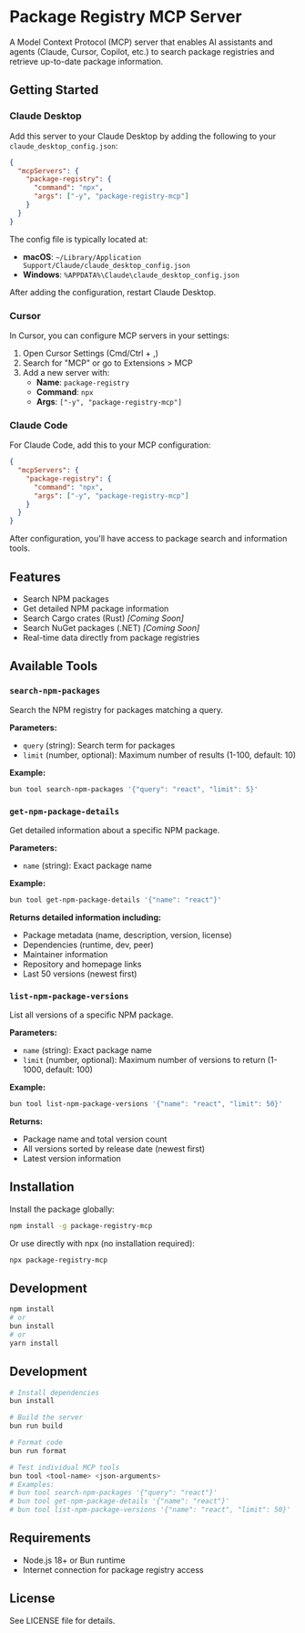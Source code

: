 # Package Registry MCP Server

A Model Context Protocol (MCP) server that enables AI assistants and agents
(Claude, Cursor, Copilot, etc.) to search package registries and retrieve
up-to-date package information.

## Getting Started

### Claude Desktop

Add this server to your Claude Desktop by adding the following to your
`claude_desktop_config.json`:

```json
{
  "mcpServers": {
    "package-registry": {
      "command": "npx",
      "args": ["-y", "package-registry-mcp"]
    }
  }
}
```

The config file is typically located at:

- **macOS**: `~/Library/Application Support/Claude/claude_desktop_config.json`
- **Windows**: `%APPDATA%\Claude\claude_desktop_config.json`

After adding the configuration, restart Claude Desktop.

### Cursor

In Cursor, you can configure MCP servers in your settings:

1. Open Cursor Settings (Cmd/Ctrl + ,)
2. Search for "MCP" or go to Extensions > MCP
3. Add a new server with:
   - **Name**: `package-registry`
   - **Command**: `npx`
   - **Args**: `["-y", "package-registry-mcp"]`

### Claude Code

For Claude Code, add this to your MCP configuration:

```json
{
  "mcpServers": {
    "package-registry": {
      "command": "npx",
      "args": ["-y", "package-registry-mcp"]
    }
  }
}
```

After configuration, you'll have access to package search and information tools.

## Features

- Search NPM packages
- Get detailed NPM package information
- Search Cargo crates (Rust) _[Coming Soon]_
- Search NuGet packages (.NET) _[Coming Soon]_
- Real-time data directly from package registries

## Available Tools

### `search-npm-packages`

Search the NPM registry for packages matching a query.

**Parameters:**

- `query` (string): Search term for packages
- `limit` (number, optional): Maximum number of results (1-100, default: 10)

**Example:**

```bash
bun tool search-npm-packages '{"query": "react", "limit": 5}'
```

### `get-npm-package-details`

Get detailed information about a specific NPM package.

**Parameters:**

- `name` (string): Exact package name

**Example:**

```bash
bun tool get-npm-package-details '{"name": "react"}'
```

**Returns detailed information including:**

- Package metadata (name, description, version, license)
- Dependencies (runtime, dev, peer)
- Maintainer information
- Repository and homepage links
- Last 50 versions (newest first)

### `list-npm-package-versions`

List all versions of a specific NPM package.

**Parameters:**

- `name` (string): Exact package name
- `limit` (number, optional): Maximum number of versions to return (1-1000,
  default: 100)

**Example:**

```bash
bun tool list-npm-package-versions '{"name": "react", "limit": 50}'
```

**Returns:**

- Package name and total version count
- All versions sorted by release date (newest first)
- Latest version information

## Installation

Install the package globally:

```bash
npm install -g package-registry-mcp
```

Or use directly with npx (no installation required):

```bash
npx package-registry-mcp
```

## Development

```bash
npm install
# or
bun install
# or
yarn install
```

## Development

```bash
# Install dependencies
bun install

# Build the server
bun run build

# Format code
bun run format

# Test individual MCP tools
bun tool <tool-name> <json-arguments>
# Examples:
# bun tool search-npm-packages '{"query": "react"}'
# bun tool get-npm-package-details '{"name": "react"}'
# bun tool list-npm-package-versions '{"name": "react", "limit": 50}'
```

## Requirements

- Node.js 18+ or Bun runtime
- Internet connection for package registry access

## License

See LICENSE file for details.
